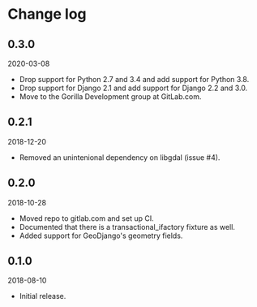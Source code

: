 # Change log

## 0.3.0

2020-03-08

* Drop support for Python 2.7 and 3.4 and add support for Python 3.8.
* Drop support for Django 2.1 and add support for Django 2.2 and 3.0.
* Move to the Gorilla Development group at GitLab.com.


## 0.2.1

2018-12-20

* Removed an unintenional dependency on libgdal (issue #4).


## 0.2.0

2018-10-28

* Moved repo to gitlab.com and set up CI.
* Documented that there is a transactional_ifactory fixture as well.
* Added support for GeoDjango's geometry fields.


## 0.1.0

2018-08-10

* Initial release.

